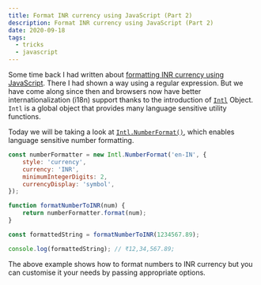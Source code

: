 ```yaml
---
title: Format INR currency using JavaScript (Part 2)
description: Format INR currency using JavaScript (Part 2)
date: 2020-09-18
tags:
  - tricks
  - javascript
---
```


Some time back I had written about [formatting INR currency using JavaScript](/blog/format-indian-currency-in-js).
There I had shown a way using a regular expression. But we have come along since then and browsers now have better
internationalization (i18n) support thanks to the introduction of [`Intl`](https://developer.mozilla.org/en-US/docs/Web/JavaScript/Reference/Global_Objects/Intl) Object. `Intl` is a global object that provides many language sensitive utility functions.

Today we will be taking a look at [`Intl.NumberFormat()`](https://developer.mozilla.org/en-US/docs/Web/JavaScript/Reference/Global_Objects/Intl/NumberFormat/NumberFormat), which enables language sensitive number formatting.

```js
const numberFormatter = new Intl.NumberFormat('en-IN', {
	style: 'currency',
	currency: 'INR',
	minimumIntegerDigits: 2,
	currencyDisplay: 'symbol',
});

function formatNumberToINR(num) {
	return numberFormatter.format(num);
}

const formattedString = formatNumberToINR(1234567.89);

console.log(formattedString); // ₹12,34,567.89;
```

The above example shows how to format numbers to INR currency but you can customise it your needs by passing appropriate options.
